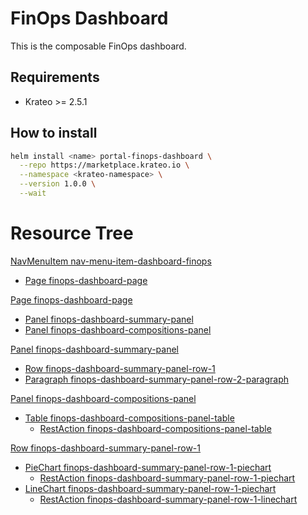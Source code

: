# FinOps Dashboard
This is the composable FinOps dashboard.

## Requirements
- Krateo >= 2.5.1

## How to install

```sh
helm install <name> portal-finops-dashboard \
  --repo https://marketplace.krateo.io \
  --namespace <krateo-namespace> \
  --version 1.0.0 \
  --wait
```

# Resource Tree
[NavMenuItem nav-menu-item-dashboard-finops](chart/templates/navmenuitem.nav-menu-item-finops-dashboard.yaml)
- [Page finops-dashboard-page](chart/templates/pages.finops-dashboard-page.yaml)

[Page finops-dashboard-page](chart/templates/pages.finops-dashboard-page.yaml)
- [Panel finops-dashboard-summary-panel](chart/templates/panel.finops-dashboard-summary-panel.yaml)
- [Panel finops-dashboard-compositions-panel](chart/templates/panel.finops-dashboard-compositions-panel.yaml)

[Panel finops-dashboard-summary-panel](chart/templates/panel.finops-dashboard-summary-panel.yaml)
- [Row finops-dashboard-summary-panel-row-1](chart/templates/row.finops-dashboard-summary-panel-row-1.yaml)
- [Paragraph finops-dashboard-summary-panel-row-2-paragraph](chart/templates/paragraph.finops-dashboard-summary-panel-row-2-paragraph.yaml)

[Panel finops-dashboard-compositions-panel](chart/templates/panel.finops-dashboard-compositions-panel.yaml)
- [Table finops-dashboard-compositions-panel-table](chart/templates/table.finops-dashboard-compositions-panel-table.yaml)
  - [RestAction finops-dashboard-compositions-panel-table](chart/templates/restaction.finops-dashboard-compositions-panel-table.yaml)

[Row finops-dashboard-summary-panel-row-1](chart/templates/row.finops-dashboard-summary-panel-row-1.yaml)
- [PieChart finops-dashboard-summary-panel-row-1-piechart](chart/templates/widget.finops-dashboard-summary-panel-row-1-widgets.yaml)
  - [RestAction finops-dashboard-summary-panel-row-1-piechart](chart/templates/restaction.finops-dashboard-summary-panel-row-1-widgets.yaml)
- [LineChart finops-dashboard-summary-panel-row-1-piechart](chart/templates/widget.finops-dashboard-summary-panel-row-1-widgets.yaml)
  - [RestAction finops-dashboard-summary-panel-row-1-linechart](chart/templates/restaction.finops-dashboard-summary-panel-row-1-widgets.yaml)